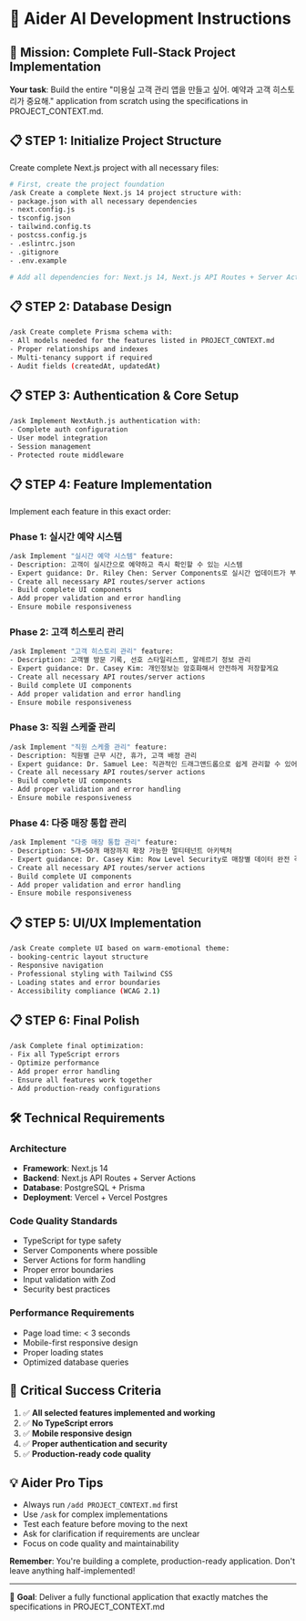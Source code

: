 # 🤖 Aider AI Development Instructions

## 🎯 Mission: Complete Full-Stack Project Implementation

**Your task**: Build the entire "미용실 고객 관리 앱을 만들고 싶어. 예약과 고객 히스토리가 중요해." application from scratch using the specifications in PROJECT_CONTEXT.md.

## 📋 **STEP 1: Initialize Project Structure**

Create complete Next.js project with all necessary files:

```bash
# First, create the project foundation
/ask Create a complete Next.js 14 project structure with:
- package.json with all necessary dependencies
- next.config.js
- tsconfig.json  
- tailwind.config.ts
- postcss.config.js
- .eslintrc.json
- .gitignore
- .env.example

# Add all dependencies for: Next.js 14, Next.js API Routes + Server Actions, PostgreSQL + Prisma
```

## 📋 **STEP 2: Database Design**

```bash
/ask Create complete Prisma schema with:
- All models needed for the features listed in PROJECT_CONTEXT.md
- Proper relationships and indexes
- Multi-tenancy support if required
- Audit fields (createdAt, updatedAt)
```

## 📋 **STEP 3: Authentication & Core Setup**

```bash
/ask Implement NextAuth.js authentication with:
- Complete auth configuration
- User model integration
- Session management
- Protected route middleware
```

## 📋 **STEP 4: Feature Implementation**

Implement each feature in this exact order:


### Phase 1: 실시간 예약 시스템
```bash
/ask Implement "실시간 예약 시스템" feature:
- Description: 고객이 실시간으로 예약하고 즉시 확인할 수 있는 시스템
- Expert guidance: Dr. Riley Chen: Server Components로 실시간 업데이트가 부드러워요
- Create all necessary API routes/server actions
- Build complete UI components
- Add proper validation and error handling
- Ensure mobile responsiveness
```

### Phase 2: 고객 히스토리 관리
```bash
/ask Implement "고객 히스토리 관리" feature:
- Description: 고객별 방문 기록, 선호 스타일리스트, 알레르기 정보 관리
- Expert guidance: Dr. Casey Kim: 개인정보는 암호화해서 안전하게 저장할게요
- Create all necessary API routes/server actions
- Build complete UI components
- Add proper validation and error handling
- Ensure mobile responsiveness
```

### Phase 3: 직원 스케줄 관리
```bash
/ask Implement "직원 스케줄 관리" feature:
- Description: 직원별 근무 시간, 휴가, 고객 배정 관리
- Expert guidance: Dr. Samuel Lee: 직관적인 드래그앤드롭으로 쉽게 관리할 수 있어요
- Create all necessary API routes/server actions
- Build complete UI components
- Add proper validation and error handling
- Ensure mobile responsiveness
```

### Phase 4: 다중 매장 통합 관리
```bash
/ask Implement "다중 매장 통합 관리" feature:
- Description: 5개→50개 매장까지 확장 가능한 멀티테넌트 아키텍처
- Expert guidance: Dr. Casey Kim: Row Level Security로 매장별 데이터 완전 격리
- Create all necessary API routes/server actions
- Build complete UI components
- Add proper validation and error handling
- Ensure mobile responsiveness
```


## 📋 **STEP 5: UI/UX Implementation**

```bash
/ask Create complete UI based on warm-emotional theme:
- booking-centric layout structure
- Responsive navigation
- Professional styling with Tailwind CSS
- Loading states and error boundaries
- Accessibility compliance (WCAG 2.1)
```

## 📋 **STEP 6: Final Polish**

```bash
/ask Complete final optimization:
- Fix all TypeScript errors
- Optimize performance
- Add proper error handling
- Ensure all features work together
- Add production-ready configurations
```

## 🛠 **Technical Requirements**

### Architecture
- **Framework**: Next.js 14
- **Backend**: Next.js API Routes + Server Actions  
- **Database**: PostgreSQL + Prisma
- **Deployment**: Vercel + Vercel Postgres

### Code Quality Standards
- TypeScript for type safety
- Server Components where possible
- Server Actions for form handling
- Proper error boundaries
- Input validation with Zod
- Security best practices

### Performance Requirements
- Page load time: < 3 seconds
- Mobile-first responsive design
- Proper loading states
- Optimized database queries

## 🚨 **Critical Success Criteria**

1. ✅ **All selected features implemented and working**
2. ✅ **No TypeScript errors**
3. ✅ **Mobile responsive design**
4. ✅ **Proper authentication and security**
5. ✅ **Production-ready code quality**

## 💡 **Aider Pro Tips**

- Always run `/add PROJECT_CONTEXT.md` first
- Use `/ask` for complex implementations
- Test each feature before moving to the next
- Ask for clarification if requirements are unclear
- Focus on code quality and maintainability

**Remember**: You're building a complete, production-ready application. Don't leave anything half-implemented!

---

🎯 **Goal**: Deliver a fully functional application that exactly matches the specifications in PROJECT_CONTEXT.md
